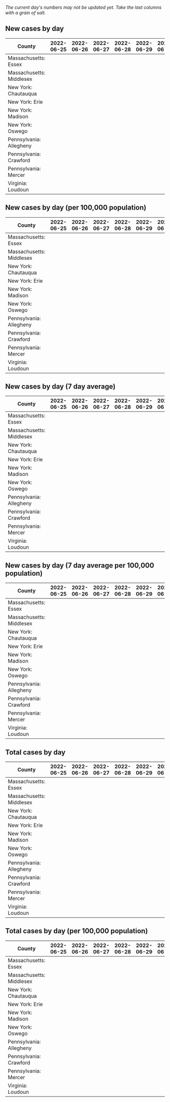 _The current day's numbers may not be updated yet. Take the last columns with a grain of salt._
## New cases by day

| County | 2022-06-25 | 2022-06-26 | 2022-06-27 | 2022-06-28 | 2022-06-29 | 2022-06-30 | 2022-07-01 |
| --- | --- | --- | --- | --- | --- | --- | --- |
| Massachusetts: Essex |  |  |  |  |  |  |  |
| Massachusetts: Middlesex |  |  |  |  |  |  |  |
| New York: Chautauqua |  |  |  |  |  |  |  |
| New York: Erie |  |  |  |  |  |  |  |
| New York: Madison |  |  |  |  |  |  |  |
| New York: Oswego |  |  |  |  |  |  |  |
| Pennsylvania: Allegheny |  |  |  |  |  |  |  |
| Pennsylvania: Crawford |  |  |  |  |  |  |  |
| Pennsylvania: Mercer |  |  |  |  |  |  |  |
| Virginia: Loudoun |  |  |  |  |  |  |  |

## New cases by day (per 100,000 population)

| County | 2022-06-25 | 2022-06-26 | 2022-06-27 | 2022-06-28 | 2022-06-29 | 2022-06-30 | 2022-07-01 |
| --- | --- | --- | --- | --- | --- | --- | --- |
| Massachusetts: Essex |  |  |  |  |  |  |  |
| Massachusetts: Middlesex |  |  |  |  |  |  |  |
| New York: Chautauqua |  |  |  |  |  |  |  |
| New York: Erie |  |  |  |  |  |  |  |
| New York: Madison |  |  |  |  |  |  |  |
| New York: Oswego |  |  |  |  |  |  |  |
| Pennsylvania: Allegheny |  |  |  |  |  |  |  |
| Pennsylvania: Crawford |  |  |  |  |  |  |  |
| Pennsylvania: Mercer |  |  |  |  |  |  |  |
| Virginia: Loudoun |  |  |  |  |  |  |  |

## New cases by day (7 day average)

| County | 2022-06-25 | 2022-06-26 | 2022-06-27 | 2022-06-28 | 2022-06-29 | 2022-06-30 | 2022-07-01 |
| --- | --- | --- | --- | --- | --- | --- | --- |
| Massachusetts: Essex |  |  |  |  |  |  |  |
| Massachusetts: Middlesex |  |  |  |  |  |  |  |
| New York: Chautauqua |  |  |  |  |  |  |  |
| New York: Erie |  |  |  |  |  |  |  |
| New York: Madison |  |  |  |  |  |  |  |
| New York: Oswego |  |  |  |  |  |  |  |
| Pennsylvania: Allegheny |  |  |  |  |  |  |  |
| Pennsylvania: Crawford |  |  |  |  |  |  |  |
| Pennsylvania: Mercer |  |  |  |  |  |  |  |
| Virginia: Loudoun |  |  |  |  |  |  |  |

## New cases by day (7 day average per 100,000 population)

| County | 2022-06-25 | 2022-06-26 | 2022-06-27 | 2022-06-28 | 2022-06-29 | 2022-06-30 | 2022-07-01 |
| --- | --- | --- | --- | --- | --- | --- | --- |
| Massachusetts: Essex |  |  |  |  |  |  |  |
| Massachusetts: Middlesex |  |  |  |  |  |  |  |
| New York: Chautauqua |  |  |  |  |  |  |  |
| New York: Erie |  |  |  |  |  |  |  |
| New York: Madison |  |  |  |  |  |  |  |
| New York: Oswego |  |  |  |  |  |  |  |
| Pennsylvania: Allegheny |  |  |  |  |  |  |  |
| Pennsylvania: Crawford |  |  |  |  |  |  |  |
| Pennsylvania: Mercer |  |  |  |  |  |  |  |
| Virginia: Loudoun |  |  |  |  |  |  |  |

## Total cases by day

| County | 2022-06-25 | 2022-06-26 | 2022-06-27 | 2022-06-28 | 2022-06-29 | 2022-06-30 | 2022-07-01 |
| --- | --- | --- | --- | --- | --- | --- | --- |
| Massachusetts: Essex |  |  |  |  |  |  | 225264 |
| Massachusetts: Middlesex |  |  |  |  |  |  | 379849 |
| New York: Chautauqua |  |  |  |  |  |  | 25858 |
| New York: Erie |  |  |  |  |  |  | 237539 |
| New York: Madison |  |  |  |  |  |  | 14761 |
| New York: Oswego |  |  |  |  |  |  | 29665 |
| Pennsylvania: Allegheny |  |  |  |  |  |  | 291095 |
| Pennsylvania: Crawford |  |  |  |  |  |  | 21058 |
| Pennsylvania: Mercer |  |  |  |  |  |  | 24546 |
| Virginia: Loudoun |  |  |  |  |  |  | 80306 |

## Total cases by day (per 100,000 population)

| County | 2022-06-25 | 2022-06-26 | 2022-06-27 | 2022-06-28 | 2022-06-29 | 2022-06-30 | 2022-07-01 |
| --- | --- | --- | --- | --- | --- | --- | --- |
| Massachusetts: Essex |  |  |  |  |  |  | 28549.3 |
| Massachusetts: Middlesex |  |  |  |  |  |  | 23568.2 |
| New York: Chautauqua |  |  |  |  |  |  | 20376.2 |
| New York: Erie |  |  |  |  |  |  | 25855.9 |
| New York: Madison |  |  |  |  |  |  | 20807.4 |
| New York: Oswego |  |  |  |  |  |  | 24293.9 |
| Pennsylvania: Allegheny |  |  |  |  |  |  | 23937.8 |
| Pennsylvania: Crawford |  |  |  |  |  |  | 24882.7 |
| Pennsylvania: Mercer |  |  |  |  |  |  | 22432.0 |
| Virginia: Loudoun |  |  |  |  |  |  | 19419.2 |
